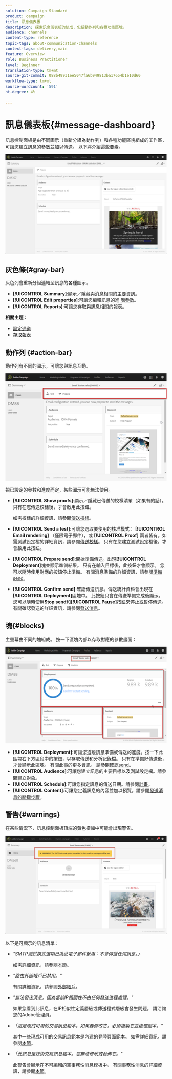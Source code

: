 ```yaml
---
solution: Campaign Standard
product: campaign
title: 訊息儀表板
description: 探索訊息儀表板的組成，包括動作列和各種功能區塊。
audience: channels
content-type: reference
topic-tags: about-communication-channels
context-tags: delivery,main
feature: Overview
role: Business Practitioner
level: Beginner
translation-type: tm+mt
source-git-commit: 088b49931ee5047fa6b949813ba17654b1e10d60
workflow-type: tm+mt
source-wordcount: '591'
ht-degree: 4%

---
```



# 訊息儀表板{#message-dashboard}

訊息控制面板是由不同圖示（重新分組為動作列）和各種功能區塊組成的工作區，可讓您建立訊息的參數並加以傳送。 以下將介紹這些要素。

![](assets/delivery_dashboard_2.png)

## 灰色條{#gray-bar}

灰色列會重新分組連結至訊息的各種圖示。

* **[!UICONTROL Summary]**:顯示／隱藏與消息相關的主要資訊。
* **[!UICONTROL Edit properties]**:可讓您編輯訊息的進 [階參數](../../administration/using/configuring-email-channel.md#list-of-email-properties)。
* **[!UICONTROL Reports]**:可讓您存取與訊息相關的報表。

**相關主題：**

* [設定通道](../../administration/using/about-channel-configuration.md)
* [存取報表](../../reporting/using/about-dynamic-reports.md)

## 動作列 {#action-bar}

動作列有不同的圖示，可讓您與訊息互動。

![](assets/delivery_dashboard_4.png)

視已設定的參數和進度而定，某些圖示可能無法使用。

* **[!UICONTROL Show proofs]**:顯示／隱藏已傳送的校樣清單（如果有的話）。只有在您傳送校樣後，才會啟用此按鈕。

   如需校樣的詳細資訊，請參閱[傳送校樣](../../sending/using/sending-proofs.md)。

* **[!UICONTROL Send a test]**:可讓您選取要使用的核准模式： **[!UICONTROL Email rendering]** （僅限電子郵件），或 **[!UICONTROL Proof]** 兩者皆有。如需測試設定檔的詳細資訊，請參閱[傳送校樣](../../sending/using/sending-proofs.md)。 只有在您建立測試設定檔後，才會啟用此按鈕。

* **[!UICONTROL Prepare send]**:開始準備傳送。出現&#x200B;**[!UICONTROL Deployment]**&#x200B;塊並顯示準備結果。 只有在輸入目標後，此按鈕才會顯示。 您可以隨時使用對應的按鈕停止準備。 有關消息準備的詳細資訊，請參閱[準備send](../../sending/using/preparing-the-send.md)。

* **[!UICONTROL Confirm send]**:確認傳送訊息。傳送統計資料會出現在&#x200B;**[!UICONTROL Deployment]**&#x200B;區塊中。 此按鈕只會在傳送準備完成後顯示。 您可以隨時使用&#x200B;**Stop send**&#x200B;和&#x200B;**[!UICONTROL Pause]**&#x200B;按鈕來停止或暫停傳送。 有關確認發送的詳細資訊，請參閱[發送消息](../../sending/using/confirming-the-send.md)。

## 塊{#blocks}

主螢幕由不同的塊組成。 按一下區塊內部以存取對應的參數畫面：

![](assets/delivery_dashboard_3.png)

* **[!UICONTROL Deployment]**:可讓您追蹤訊息準備或傳送的進度。按一下此區塊右下方區段中的按鈕，以存取傳送和分析記錄檔。 只有在準備好傳送後，才會顯示此區塊。 有關此事的更多資訊。 請參閱[確認send](../../sending/using/confirming-the-send.md)。
* **[!UICONTROL Audience]**:可讓您建立訊息的主要目標以及測試設定檔。請參閱[建立對象](../../audiences/using/creating-audiences.md)。
* **[!UICONTROL Schedule]**:可讓您指定訊息的傳送日期。請參閱[計畫](../../sending/using/about-scheduling-messages.md)。
* **[!UICONTROL Content]**:可讓您定義訊息的內容並加以預覽。請參閱[發送消息的關鍵步驟](../../channels/using/key-steps-to-send-a-message.md)。

## 警告{#warnings}

在某些情況下，訊息控制面板頂端的黃色橫幅中可能會出現警告。

![](assets/delivery_dashboard_warnings.png)

以下是可顯示的訊息清單：

* *&quot;SMTP測試模式選項已為此電子郵件啟用：不會傳送任何訊息。」*

   如需詳細資訊，請參閱[本節](../../administration/using/configuring-email-channel.md#smtp-test-mode)。

* *&quot;路由外部帳戶已禁用。&quot;*

   有關詳細資訊，請參閱[外部帳戶](../../administration/using/external-accounts.md)。

* *&quot;無法發送消息，因為當前IP相關性不由任何發送進程處理。&quot;*

   如果您看到此訊息，在IP相似性定義層級或傳送程式層級會發生問題。 請洽詢您的Adobe管理員。

* *「這是現成可用的交易訊息範本。如果要修改它，必須複製它並處理副本。&quot;*

   其中一些現成可用的交易訊息範本是內建的登陸頁面範本。 如需詳細資訊，請參閱[本節](../../channels/using/landing-page-templates.md)。

* *「此訊息是技術交易訊息範本。您無法修改或發佈它。&quot;*

   此警告會顯示在不可編輯的空事務性消息模板中。 有關事務性消息的詳細資訊，請參閱[本節](../../channels/using/getting-started-with-transactional-msg.md)。
